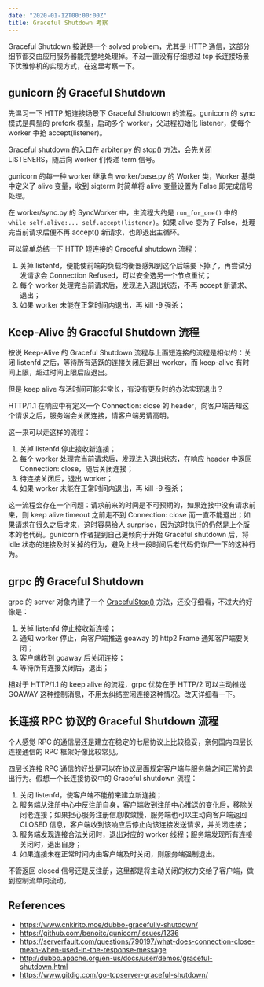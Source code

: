 ```yaml
---
date: "2020-01-12T00:00:00Z"
title: Graceful Shutdown 考察
---
```


Graceful Shutdown 按说是一个 solved problem，尤其是 HTTP 通信，这部分细节都交由应用服务器能完整地处理掉。不过一直没有仔细想过 tcp 长连接场景下优雅停机的实现方式，在这里考察一下。

## gunicorn 的 Graceful Shutdown

先温习一下 HTTP 短连接场景下 Graceful Shutdown 的流程。gunicorn 的 sync 模式是典型的 prefork 模型，启动多个 worker，父进程初始化 listener，使每个 worker 争抢 accept(listener)。

Graceful shutdown 的入口在 arbiter.py 的 stop() 方法，会先关闭 LISTENERS，随后向 worker 们传递 term 信号。

gunicorn 的每一种 worker 继承自 worker/base.py 的 Worker 类，Worker 基类中定义了 alive 变量，收到 sigterm 时简单将 alive 变量设置为 False 即完成信号处理。

在 worker/sync.py 的 SyncWorker 中，主流程大约是 `run_for_one()` 中的 `while self.alive:... self.accept(listener)`。如果 alive 变为了 False，处理完当前请求后便不再 accept() 新请求，也即退出主循环。

可以简单总结一下 HTTP 短连接的 Graceful shutdown 流程：

1. 关掉 listenfd，便能使前端的负载均衡器感知到这个后端要下掉了，再尝试分发请求会 Connection Refused，可以安全选另一个节点重试；
2. 每个 worker 处理完当前请求后，发现进入退出状态，不再 accept 新请求、退出；
3. 如果 worker 未能在正常时间内退出，再 kill -9 强杀；

## Keep-Alive 的 Graceful Shutdown 流程

按说 Keep-Alive 的 Graceful Shutdown 流程与上面短连接的流程是相似的：关闭 listenfd 之后，等待所有活跃的连接关闭后退出 worker，而 keep-alive 有时间上限，超过时间上限后应退出。

但是 keep alive 存活时间可能非常长，有没有更及时的办法实现退出？

HTTP/1.1 在响应中有定义一个 Connection: close 的 header，向客户端告知这个请求之后，服务端会关闭连接，请客户端另请高明。

这一来可以走这样的流程：

1. 关掉 listenfd 停止接收新连接；
2. 每个 worker 处理完当前请求后，发现进入退出状态，在响应 header 中返回 Connection: close，随后关闭连接；
3. 待连接关闭后，退出 worker；
4. 如果 worker 未能在正常时间内退出，再 kill -9 强杀；

这一流程会存在一个问题：请求前来的时间是不可预期的，如果连接中没有请求前来，则 keep alive timeout 之前走不到 Connection: close 而一直不能退出；如果请求在很久之后才来，这时容易给人 surprise，因为这时执行的仍然是上个版本的老代码。gunicorn 作者提到自己更倾向于开始 Graceful shutdown 后，将 idle 状态的连接及时关掉的行为，避免上线一段时间后老代码仍诈尸一下的这种行为。

## grpc 的 Graceful Shutdown

grpc 的 server 对象内建了一个 [GracefulStop()](https://github.com/grpc/grpc-go/blob/master/server.go#L1448) 方法，还没仔细看，不过大约好像是：

1. 关掉 listenfd 停止接收新连接；
2. 通知 worker 停止，向客户端推送 goaway 的 http2 Frame 通知客户端要关闭；
3. 客户端收到 goaway 后关闭连接；
4. 等待所有连接关闭后，退出；

相对于 HTTP/1.1 的 keep alive 的流程，grpc 优势在于 HTTP/2 可以主动推送 GOAWAY 这种控制消息，不用太纠结空闲连接这种情况。改天详细看一下。

## 长连接 RPC 协议的 Graceful Shutdown 流程

个人感觉 RPC 的通信层还是建立在稳定的七层协议上比较稳妥，奈何国内四层长连接通信的 RPC 框架好像比较常见。

四层长连接 RPC 通信的好处是可以在协议层面规定客户端与服务端之间正常的退出行为。假想一个长连接协议中的 Graceful shutdown 流程：

1. 关闭 listenfd，使客户端不能前来建立新连接；
2. 服务端从注册中心中反注册自身，客户端收到注册中心推送的变化后，移除关闭老连接；如果担心服务注册信息收敛慢，服务端也可以主动向客户端返回 CLOSED 信息，客户端收到该响应后停止向该连接发送请求，并关闭连接；
3. 服务端发现连接合法关闭时，退出对应的 worker 线程；服务端发现所有连接关闭时，退出自身；
4. 如果连接未在正常时间内由客户端及时关闭，则服务端强制退出。

不管返回 closed 信号还是反注册，这里都是将主动关闭的权力交给了客户端，做到控制流单向流动。

## References

- <https://www.cnkirito.moe/dubbo-gracefully-shutdown/>
- <https://github.com/benoitc/gunicorn/issues/1236>
- <https://serverfault.com/questions/790197/what-does-connection-close-mean-when-used-in-the-response-message>
- <http://dubbo.apache.org/en-us/docs/user/demos/graceful-shutdown.html>
- <https://www.gitdig.com/go-tcpserver-graceful-shutdown/>

